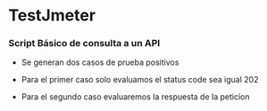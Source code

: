 # TestJmeter
###  Script Básico de consulta a un API

- Se generan dos casos de prueba positivos

- Para el primer caso solo evaluamos el status code sea igual 202

- Para el segundo caso evaluaremos la respuesta de la peticion

